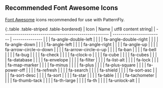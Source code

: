 ## Recommended Font Awesome Icons

[Font Awesome](http://fontawesome.io/icons/) icons recommended for use with PatternFly.

{:.table .table-striped .table-bordered}
| Icon                                                   | Name                      | utf8 content string|
| ------------------------------------------------------ | ------------------------- | --------------- |
| <span class="fa fa-angle-double-left"></span>          | fa-angle-double-left      |                 |
| <span class="fa fa-angle-double-right"></span>         | fa-angle-double-right     |                 |
| <span class="fa fa-angle-down"></span>                 | fa-angle-down             |                 |
| <span class="fa fa-angle-left"></span>                 | fa-angle-left             |                 |
| <span class="fa fa-angle-right"></span>                | fa-angle-right            |                 |
| <span class="fa fa-angle-up"></span>                   | fa-angle-up               |                 |
| <span class="fa fa-arrow-circle-o-down"></span>        | fa-arrow-circle-o-down    |                 |
| <span class="fa fa-arrow-circle-o-up"></span>          | fa-arrow-circle-o-up      |                 |
| <span class="fa fa-ban"></span>                        | fa-ban                    |                 |
| <span class="fa fa-bell"></span>                       | fa-bell                   |                 |
| <span class="fa fa-bug"></span>                        | fa-bug                    |                 |
| <span class="fa fa-check"></span>                      | fa-check                  |                 |
| <span class="fa fa-clock-o"></span>                    | fa-clock-o                |                 |
| <span class="fa fa-cube"></span>                       | fa-cube                   |                 |
| <span class="fa fa-cubes"></span>                      | fa-cubes                  |                 |
| <span class="fa fa-database"></span>                   | fa-database               |                 |
| <span class="fa fa-envelope"></span>                   | fa-envelope               |                 |
| <span class="fa fa-filter"></span>                     | fa-filter                 |                 |
| <span class="fa fa-list-alt"></span>                   | fa-list-alt               |                 |
| <span class="fa fa-lock"></span>                       | fa-lock                   |                 |
| <span class="fa fa-map-marker"></span>                 | fa-map-marker             |                 |
| <span class="fa fa-minus"></span>                      | fa-minus                  |                 |
| <span class="fa fa-plus"></span>                       | fa-plus                   |                 |
| <span class="fa fa-plus-square"></span>                | fa-plus-square            |                 |
| <span class="fa fa-power-off"></span>                  | fa-power-off              |                 |
| <span class="fa fa-refresh"></span>                    | fa-refresh                |                 |
| <span class="fa fa-search"></span>                     | fa-search                 |                 |
| <span class="fa fa-shield"></span>                     | fa-shield                 |                 |
| <span class="fa fa-sort-asc"></span>                   | fa-sort-asc               |                 |
| <span class="fa fa-sort-desc"></span>                  | fa-sort-desc              |                 |
| <span class="fa fa-sort"></span>                       | fa-sort                   |                 |
| <span class="fa fa-star"></span>                       | fa-star                   |                 |
| <span class="fa fa-table"></span>                      | fa-table                  |                 |
| <span class="fa fa-tachometer"></span>                 | fa-tachometer             |                 |
| <span class="fa fa-thumb-tack"></span>                 | fa-thumb-tack             |                 |
| <span class="fa fa-th-large"></span>                   | fa-th-large               |                 |
| <span class="fa fa-th"></span>                         | fa-th                     |                 |
| <span class="fa fa-unlock-alt"></span>                 | fa-unlock-alt             |                 |
